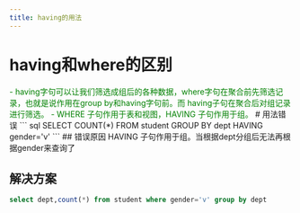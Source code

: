 ```yaml
---
title: having的用法
---
```


# having和where的区别
<font color='green'>
- having字句可以让我们筛选成组后的各种数据，where字句在聚合前先筛选记录，也就是说作用在group by和having字句前。而 having子句在聚合后对组记录进行筛选。
- WHERE 子句作用于表和视图，HAVING 子句作用于组。
</font>
# 用法错误
``` sql
SELECT COUNT(*) FROM student GROUP BY dept HAVING gender='v'
```
## 错误原因
HAVING 子句作用于组。当根据dept分组后无法再根据gender来查询了

## 解决方案
``` sql
select dept,count(*) from student where gender='v' group by dept
```

